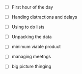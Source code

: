 - [ ] First hour of the day
- [ ] Handing distractions and delays
- [ ] Using to do lists
- [ ] Unpacking the data
- [ ] minimum viable product
- [ ] managing meetngs
- [ ] big picture thinging

